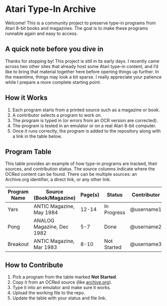 # Atari Type-In Archive

Welcome! This is a community project to preserve type-in programs from Atari 8-bit books and magazines. The goal is to make these programs runnable again and easy to access.

## A quick note before you dive in

Thanks for stopping by! This project is still in its early days. I recently came across two other sites that already host some Atari type-in content, and I’d like to bring that material together here before opening things up further. In the meantime, things may look a bit sparse. I really appreciate your patience while I prepare a more complete starting point.


## How it Works

1. Each program starts from a printed source such as a magazine or book.  
2. A contributor selects a program to work on.  
3. The program is typed in (or errors from an OCR version are corrected).  
4. The program is tested in an emulator or on a real Atari 8-bit computer.  
5. Once it runs correctly, the program is added to the repository along with a link in the table below.  


## Program Table

This table provides an example of how type-in programs are tracked, their sources, and contribution status. The source columns indicate where the OCRed content can be found. There can be multiple sources: an Archive.org identifier, a direct link, or any other link.  

| Program Name   | Source (Book/Magazine)      | Page(s)| Status       | Contributor  | Original Author           | Archive.org Identifier          | Other Link                       | File Link          |
|----------------|-----------------------------|--------|--------------|--------------|---------------------------|---------------------------------|---------------------------------|------------------|
| Yars           | ANTIC Magazine, May 1984    | 12-14  | In Progress  | @username1   | HSW                       | antic-1984-05                   | https://example.com/antic-1984  | N/A               |
| Pong           | ANALOG Magazine, Dec 1982   | 5-7    | Done         | @username2   | Al Alcorn                 | analog-1982-12                  | N/A                             | repo/Pong.bas     |
| Breakout       | ANTIC Magazine, Mar 1983    | 8-10   | Not Started  | @username3   | Wozniak                   | antic-1983-03                   | https://another-source.com      | N/A               |



## How to Contribute

1. Pick a program from the table marked **Not Started**.
2. Copy it from an OCRed source (like [archive.org](https://archive.org)).
3. Type it into an emulator and make sure it works.
4. Upload the working file to the repo.
5. Update the table with your status and file link.
